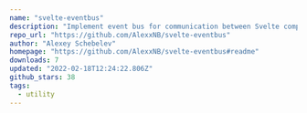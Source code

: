 ```yaml
---
name: "svelte-eventbus"
description: "Implement event bus for communication between Svelte components."
repo_url: "https://github.com/AlexxNB/svelte-eventbus"
author: "Alexey Schebelev"
homepage: "https://github.com/AlexxNB/svelte-eventbus#readme"
downloads: 7
updated: "2022-02-18T12:24:22.806Z"
github_stars: 38
tags: 
  - utility
---
```

